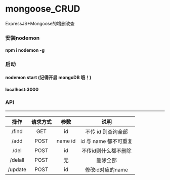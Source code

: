 # mongoose_CRUD
ExpressJS+Mongoose的增删改查
### 安装nodemon 
#### npm i nodemon -g
### 启动
#### nodemon start (记得开启 mongoDB 哦！)
#### localhost:3000
### API
---------------------------------------------------------------------------------------------------------

| 操作          |  请求方式                         | 参数  |   说明   |
|:-------------:|:--------------------------------:|:-----:|:-----------------------:|
| /find          | GET                              |   id  |不传 id 则查询全部      |
| /add           | POST                             |name  id |id 与 name 都不可重复 |
| /del          | POST                              |  id     |不传id则什么都不删除   |
| /delall       | POST                               |   无    | 删除全部            |
| /update        | POST                              | id   | 修改id对应的name        |
